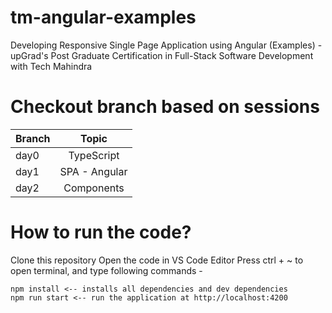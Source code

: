 # tm-angular-examples
Developing Responsive Single Page Application using Angular (Examples) - upGrad's Post Graduate Certification in Full-Stack Software Development with Tech Mahindra

# Checkout branch based on sessions

| Branch   |      Topic    |
|----------|:-------------:|
| day0     | TypeScript    |
| day1     | SPA - Angular |
| day2     | Components    |

# How to run the code?
Clone this repository
Open the code in VS Code Editor
Press ctrl + ~ to open terminal, and type following commands - 
```
npm install <-- installs all dependencies and dev dependencies
npm run start <-- run the application at http://localhost:4200
```
